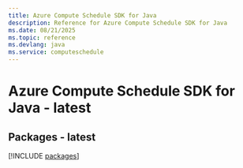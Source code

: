 ```yaml
---
title: Azure Compute Schedule SDK for Java
description: Reference for Azure Compute Schedule SDK for Java
ms.date: 08/21/2025
ms.topic: reference
ms.devlang: java
ms.service: computeschedule
---
```

# Azure Compute Schedule SDK for Java - latest
## Packages - latest
[!INCLUDE [packages](compute-schedule-index.md)]